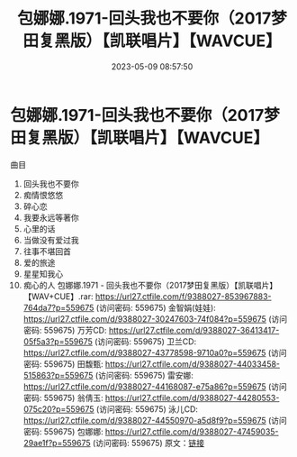 ﻿---
title: 包娜娜.1971-回头我也不要你（2017梦田复黑版）【凯联唱片】【WAVCUE】
date: 2023-05-09 08:57:50
categories: WAV车载音乐、镜像
tags: 华语中文
---
# 包娜娜.1971-回头我也不要你（2017梦田复黑版）【凯联唱片】【WAVCUE】

曲目
1. 回头我也不要你
2. 痴情恨悠悠
3. 碎心恋
4. 我要永远等著你
5. 心里的话
6. 当做没有爱过我
7. 往事不堪回首
8. 爱的旅途
9. 星星知我心
10. 痴心的人
包娜娜.1971 - 回头我也不要你（2017梦田复黑版）【凯联唱片】【WAV+CUE】.rar: https://url27.ctfile.com/f/9388027-853967883-764da7?p=559675
(访问密码: 559675)
金智娟(娃娃): https://url27.ctfile.com/d/9388027-30247603-74f084?p=559675
(访问密码: 559675)
万芳CD: https://url27.ctfile.com/d/9388027-36413417-05f5a3?p=559675
(访问密码: 559675)
卫兰CD: https://url27.ctfile.com/d/9388027-43778598-9710a0?p=559675
(访问密码: 559675)
田馥甄: https://url27.ctfile.com/d/9388027-44033458-515863?p=559675
(访问密码: 559675)
雷安娜: https://url27.ctfile.com/d/9388027-44168087-e75a86?p=559675
(访问密码: 559675)
翁倩玉: https://url27.ctfile.com/d/9388027-44280553-075c20?p=559675
(访问密码: 559675)
泳儿CD: https://url27.ctfile.com/d/9388027-44550970-a5d8f9?p=559675
(访问密码: 559675)
包娜娜: https://url27.ctfile.com/d/9388027-47459035-29ae1f?p=559675
(访问密码: 559675)
原文：[链接](https://blog.sina.com.cn/s/blog_1647c7e76010311sz.html)